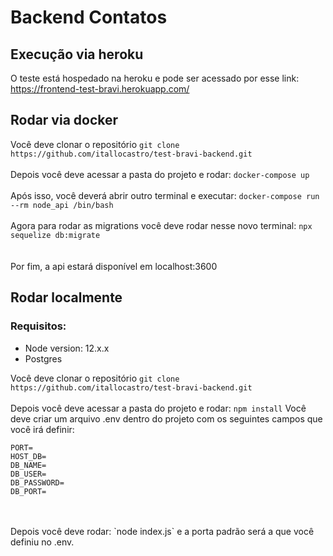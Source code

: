 # Backend Contatos

## Execução via heroku

O teste está hospedado na heroku e pode ser acessado por esse link: https://frontend-test-bravi.herokuapp.com/

## Rodar via docker
  Você deve clonar o repositório `git clone https://github.com/itallocastro/test-bravi-backend.git`
  <br>
  <br>
  Depois você deve acessar a pasta do projeto e rodar: `docker-compose up`
  <br>
  <br>
  Após isso, você deverá abrir outro terminal e executar: `docker-compose run --rm node_api /bin/bash`
  <br>
  <br>
  Agora para rodar as migrations você deve rodar nesse novo terminal: `npx sequelize db:migrate`
  <br>  
  <br>
  Por fim, a api estará disponível em localhost:3600

## Rodar localmente
### Requisitos:
- Node version: 12.x.x
- Postgres


Você deve clonar o repositório `git clone https://github.com/itallocastro/test-bravi-backend.git`
<br>
<br>
Depois você deve acessar a pasta do projeto e rodar: `npm install`
Você deve criar um arquivo .env dentro do projeto com os seguintes campos que você irá definir:
<br>
```
PORT=
HOST_DB=
DB_NAME=
DB_USER=
DB_PASSWORD=
DB_PORT=
```
<br>
<br>
Depois você deve rodar: `node index.js` e a porta padrão será a que você definiu no .env.
<br>
<br>
